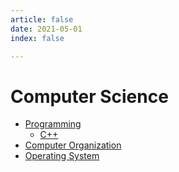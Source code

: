 ```yaml
---
article: false
date: 2021-05-01
index: false

---
```


# Computer Science

- [Programming](note/cs/coding/)
  - [C++](note/cs/coding/cpp/)
- [Computer Organization](note/cs/co/)
- [Operating System](note/cs/os/)
